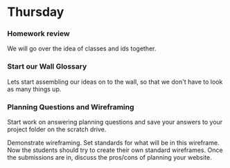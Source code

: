 # Thursday

### Homework review

We will go over the idea of classes and ids together.

### Start our Wall Glossary

Lets start assembling our ideas on to the wall, so that we don't have to look as many things up.

### Planning Questions and Wireframing

Start work on answering planning questions and save your answers to your project folder on the scratch drive.

Demonstrate wireframing. Set standards for what will be in this wireframe. Now the students should try to create their own standard wireframes. Once the submissions are in, discuss the pros/cons of planning your website.
